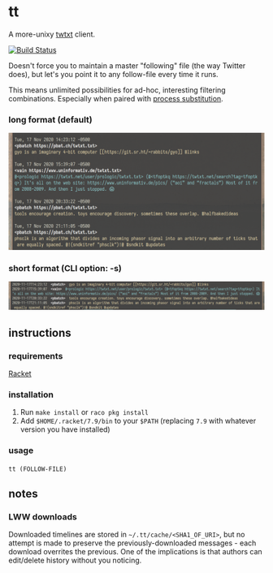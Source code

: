 tt
==
A more-unixy [twtxt](https://github.com/buckket/twtxt) client.

[![Build Status](https://travis-ci.org/xandkar/tt.svg?branch=master)](https://travis-ci.org/xandkar/tt)

Doesn't force you to maintain a master "following" file (the way Twitter does),
but let's you point it to any follow-file every time it runs.

This means unlimited possibilities for ad-hoc, interesting filtering
combinations. Especially when paired with
[process substitution](https://en.wikipedia.org/wiki/Process_substitution).

### long format (default)
![Screenshot](screenshot-long.jpg)

### short format (CLI option: -s)
![Screenshot](screenshot-short.jpg)


instructions
------------

### requirements
[Racket](https://download.racket-lang.org/)

### installation
1. Run `make install` or `raco pkg install`
2. Add `$HOME/.racket/7.9/bin` to your `$PATH`
   (replacing `7.9` with whatever version you have installed)

### usage
`tt (FOLLOW-FILE)`


notes
-----

### LWW downloads
Downloaded timelines are stored in `~/.tt/cache/<SHA1_OF_URI>`, but no attempt
is made to preserve the previously-downloaded messages - each download
overrites the previous. One of the implications is that authors can edit/delete
history without you noticing.
